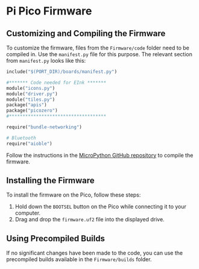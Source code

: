 # Pi Pico Firmware

## Customizing and Compiling the Firmware

To customize the firmware, files from the `Firmware/code` folder need to be compiled in. Use the `manifest.py` file for this purpose. The relevant section from `manifest.py` looks like this:

```python
include("$(PORT_DIR)/boards/manifest.py")

#******* Code needed for EInk *******
module("icons.py")
module("driver.py")
module("tiles.py")
package("apis")
package("picozero")
#************************************

require("bundle-networking")

# Bluetooth
require("aioble")
```

Follow the instructions in the [MicroPython GitHub repository](https://github.com/micropython/micropython/tree/master/ports/rp2) to compile the firmware.

## Installing the Firmware

To install the firmware on the Pico, follow these steps:

1. Hold down the `BOOTSEL` button on the Pico while connecting it to your computer.
2. Drag and drop the `firmware.uf2` file into the displayed drive.

## Using Precompiled Builds

If no significant changes have been made to the code, you can use the precompiled builds available in the `Firmware/builds` folder.

